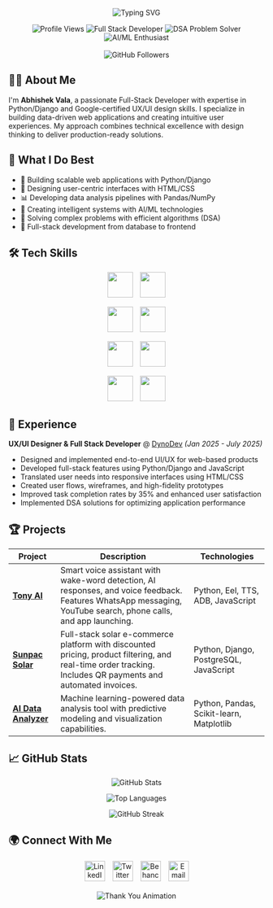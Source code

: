 <div align="center">
  
  <!-- Animated Typing Text -->
  ![Typing SVG](https://readme-typing-svg.demolab.com?font=Fira+Code&weight=950&size=25&duration=2800&pause=1000&color=00BFFF&background=00000000&center=true&vCenter=true&width=950&height=100&lines=%F0%9F%91%8B+Hello+!+I+am+Abhishek+Vala;Building+digital+solutions+that+bridge+technology+and+user+needs)

  <!-- Profile Views and Badges -->
  <div align="center" style="margin: 15px 0;">
    <img src="https://komarev.com/ghpvc/?username=Abhivala25&label=Profile+Views&color=blueviolet&style=flat" alt="Profile Views"/>
    <img src="https://img.shields.io/badge/Full%20Stack%20Developer-%230077B5.svg?style=flat&logo=fullstack&logoColor=white" alt="Full Stack Developer"/>
    <img src="https://img.shields.io/badge/DSA%20Problem%20Solver-%23F7DF1E.svg?style=flat&logo=leetcode&logoColor=black" alt="DSA Problem Solver"/>
    <img src="https://img.shields.io/badge/AI%2FML%20Enthusiast-%23FF6F00.svg?style=flat&logo=tensorflow&logoColor=white" alt="AI/ML Enthusiast"/><br><br>
    <img src="https://img.shields.io/github/followers/Abhivala25?label=Follow&style=social" alt="GitHub Followers"/>
  </div>
</div>

## 👨‍💻 About Me
I'm **Abhishek Vala**, a passionate Full-Stack Developer with expertise in Python/Django and Google-certified UX/UI design skills. I specialize in building data-driven web applications and creating intuitive user experiences. My approach combines technical excellence with design thinking to deliver production-ready solutions.

## 🚀 What I Do Best
- 🔧 Building scalable web applications with Python/Django
- 🎨 Designing user-centric interfaces with HTML/CSS
- 📊 Developing data analysis pipelines with Pandas/NumPy
- 🤖 Creating intelligent systems with AI/ML technologies
- 🧩 Solving complex problems with efficient algorithms (DSA)
- 🔄 Full-stack development from database to frontend

## 🛠 Tech Skills

<div align="center" style="margin: 15px 0;">
  <img src="https://skillicons.dev/icons?i=python,java,cpp,cs" height="50" style="margin: 0 5px;"/>
  <img src="https://skillicons.dev/icons?i=php,js,dart,kotlin" height="50" style="margin: 0 5px;"/>
</div>

<div align="center" style="margin: 15px 0;">
  <img src="https://skillicons.dev/icons?i=django,dotnet,flask,spring" height="50" style="margin: 0 5px;"/>
  <img src="https://skillicons.dev/icons?i=react,nodejs,flutter,android" height="50" style="margin: 0 5px;"/>
</div>

<div align="center" style="margin: 15px 0;">
  <img src="https://skillicons.dev/icons?i=mysql,postgres,mongodb,redis" height="50" style="margin: 0 5px;"/>
  <img src="https://skillicons.dev/icons?i=git,github,docker,kubernetes" height="50" style="margin: 0 5px;"/>
</div>


<div align="center" style="margin: 15px 0;">
  <img src="https://skillicons.dev/icons?i=html,css,figma,xd" height="50" style="margin: 0 5px;"/>
  <img src="https://skillicons.dev/icons?i=ai,ps,azure,aws" height="50" style="margin: 0 5px;"/>
</div>

## 💼 Experience
**UX/UI Designer & Full Stack Developer** @ [DynoDev](https://dynodev.example.com) *(Jan 2025 - July 2025)*  
- Designed and implemented end-to-end UI/UX for web-based products
- Developed full-stack features using Python/Django and JavaScript
- Translated user needs into responsive interfaces using HTML/CSS
- Created user flows, wireframes, and high-fidelity prototypes
- Improved task completion rates by 35% and enhanced user satisfaction
- Implemented DSA solutions for optimizing application performance

## 🏆 Projects

| Project | Description | Technologies |
|---------|-------------|--------------|
| **[Tony AI](https://github.com/Abhivala25/tony-ai)** | Smart voice assistant with wake-word detection, AI responses, and voice feedback. Features WhatsApp messaging, YouTube search, phone calls, and app launching. | Python, Eel, TTS, ADB, JavaScript |
| **[Sunpac Solar](https://github.com/Abhivala25/sunpac-solar)** | Full-stack solar e-commerce platform with discounted pricing, product filtering, and real-time order tracking. Includes QR payments and automated invoices. | Python, Django, PostgreSQL, JavaScript |
| **[AI Data Analyzer](https://github.com/Abhivala25/ai-data-analyzer)** | Machine learning-powered data analysis tool with predictive modeling and visualization capabilities. | Python, Pandas, Scikit-learn, Matplotlib |

## 📈 GitHub Stats
<div align="center">
  
  ![GitHub Stats](https://github-readme-stats.vercel.app/api?username=Abhivala25&show_icons=true&theme=radical)
  
  ![Top Languages](https://github-readme-stats.vercel.app/api/top-langs/?username=Abhivala25&layout=compact&theme=radical)
  
  ![GitHub Streak](https://streak-stats.demolab.com/?user=Abhivala25&theme=radical)

</div>

## 🌍 Connect With Me
<div align="center" style="display: flex; justify-content: center; gap: 15px; margin: 20px 0;">
  <a href="https://www.linkedin.com/in/abhi-vala-380375288/" target="_blank">
    <img src="https://skillicons.dev/icons?i=linkedin" alt="LinkedIn" height="40"/>
  </a>
  <a href="https://x.com/abhi_va1a" target="_blank">
    <img src="https://skillicons.dev/icons?i=twitter" alt="Twitter" height="40"/>
  </a>
  <a href="https://www.behance.net/abhivala" target="_blank">
  <img src="https://img.icons8.com/windows/40/1769FF/behance.png" alt="Behance" height="40"/>
</a>
  <a href="mailto:abhivala55@gmail.com">
    <img src="https://skillicons.dev/icons?i=gmail" alt="Email" height="40"/>
  </a>
</div>
<!-- Thank You Animation -->
<div align="center">
  <img src="https://readme-typing-svg.demolab.com?font=Fira+Code&size=30&duration=3000&pause=1000&color=00BFFF&center=true&vCenter=true&width=500&height=80&lines=THANK+YOU+%F0%9F%99%8F;For+visiting+my+profile+%E2%98%BA%EF%B8%8F" alt="Thank You Animation" />
</div>
